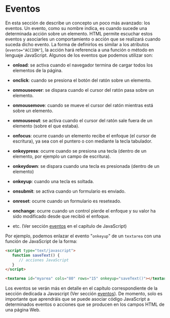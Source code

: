 # Eventos

En esta sección de describe un concepto un poco más avanzado: los eventos. Un evento, como su nombre indica, es cuando sucede una determinada acción sobre un elemento. HTML permite escuchar estos eventos y asociarles un comportamiento o acción que se realizará cuando suceda dicho evento. La forma de definirlos es similar a los atributos (`evento="ACCION"`), la acción hará referencia a una función o método en lenguaje JavaScript. Algunos de los eventos que podemos utilizar son:

* **onload**: se activa cuando el navegador termina de cargar todos los elementos de la página.

* **onclick**: cuando se presiona el botón del ratón sobre un elemento.

* **onmouseover**: se dispara cuando el cursor del ratón pasa sobre un elemento.

* **onmousemove**: cuando se mueve el cursor del ratón mientras está sobre un elemento.

* **onmouseout**: se activa cuando el cursor del ratón sale fuera de un elemento (sobre el que estaba).

* **onfocus**: ocurre cuando un elemento recibe el enfoque (el cursor de escritura), ya sea con el puntero o con mediante la tecla tabulador.

* **onkeypress**: ocurre cuando se presiona una tecla (dentro de un elemento, por ejemplo un campo de escritura).

* **onkeydown**: se dispara cuando una tecla es presionada (dentro de un elemento)

* **onkeyup**: cuando una tecla es soltada.

* **onsubmit**: se activa cuando un formulario es enviado.

* **onreset**: ocurre cuando un formulario es reseteado.

* **onchange**: ocurre cuando un control pierde el enfoque y su valor ha sido modificado desde que recibió el enfoque.

* etc. (Ver sección [eventos](capitulo_javascript_eventos.html) en el capítulo de JavaScript)


Por ejemplo, podemos enlazar el evento "`onkeyup`" de un `textarea` con una función de JavaScript de la forma:

```html
<script type="text/javascript">
   function saveText() {
      // acciones JavaScript
   }
</script>

<textarea id="myarea" cols="80" rows="15" onkeyup="saveText()"></textarea>
```

Los eventos se verán más en detalle en el capítulo correspondiente de la sección dedicada a Javascript (Ver sección [eventos](capitulo_javascript_eventos.html)). De momento, solo es importante que aprendráis que se puede asociar código JavaScript a determinados eventos o acciones que se producen en los campos HTML de una página Web. 



